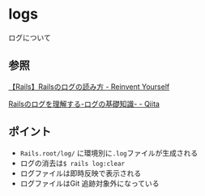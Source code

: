 # logs

ログについて

## 参照

[【Rails】Railsのログの読み方 \- Reinvent Yourself](http://sprink.hatenablog.com/entry/2017/09/19/124334)

[Railsのログを理解する\-ログの基礎知識\- \- Qiita](https://qiita.com/sobameshi0901/items/b963e7046e2ae8b8e813)

## ポイント

* `Rails.root/log/` に環境別に`.log`ファイルが生成される
* ログの消去は`$ rails log:clear`
* ログファイルは即時反映で表示される
* ログファイルはGit 追跡対象外になっている


